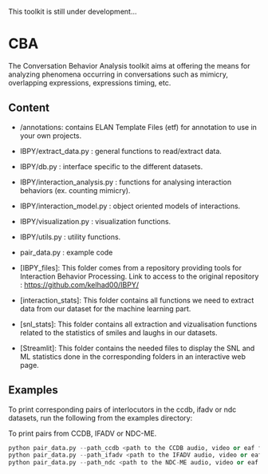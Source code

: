 This toolkit is still under development...


# CBA
The Conversation Behavior Analysis toolkit aims at offering the means for analyzing phenomena occurring in conversations such as mimicry, overlapping expressions, expressions timing, etc.


## Content

* /annotations: contains ELAN Template Files (etf) for annotation to use in your own projects.
* IBPY/extract_data.py : general functions to read/extract data.
* IBPY/db.py : interface specific to the different datasets.
* IBPY/interaction_analysis.py : functions for analysing interaction behaviors (ex. counting mimicry).
* IBPY/interaction_model.py : object oriented models of interactions.
* IBPY/visualization.py : visualization functions.
* IBPY/utils.py : utility functions.
* pair_data.py : example code


* [IBPY_files]: This folder comes from a repository providing tools for Interaction Behavior Processing. Link to access to the original repository : https://github.com/kelhad00/IBPY/
* [interaction_stats]: This folder contains all functions we need to extract data from our dataset for the machine learning part.
* [snl_stats]: This folder contains all extraction and vizualisation functions related to the statistics of smiles and laughs in our datasets.
* [Streamlit]: This folder contains the needed files to display the SNL and ML statistics done in the corresponding folders in an interactive web page.


## Examples

To print corresponding pairs of interlocutors in the ccdb, ifadv or ndc datasets, run the following from the examples directory:

To print pairs from CCDB, IFADV or NDC-ME.
```python
python pair_data.py --path_ccdb <path to the CCDB audio, video or eaf files>
python pair_data.py --path_ifadv <path to the IFADV audio, video or eaf files>
python pair_data.py --path_ndc <path to the NDC-ME audio, video or eaf files>

```
